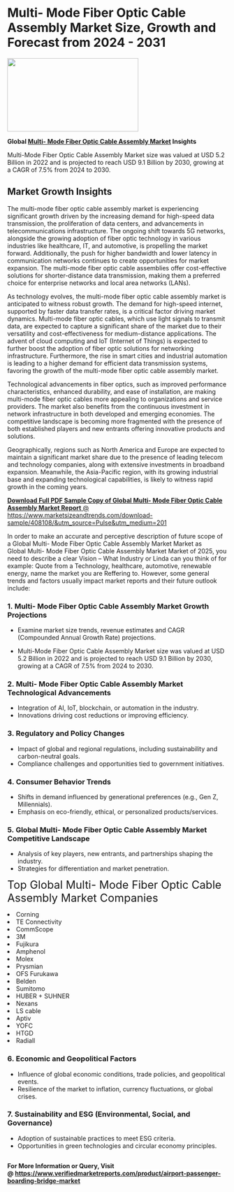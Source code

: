 <H1>Multi- Mode Fiber Optic Cable Assembly Market Size, Growth and Forecast from 2024 - 2031</H1><img class="aligncenter size-medium wp-image-584254" src="https://thirdeyenews.in/wp-content/uploads/2024/09/Global-Market-Research-300x168.jpeg" alt="" width="300" height="168" /><p><strong>Global&nbsp;<a href="https://www.marketsizeandtrends.com/download-sample/408108/&amp;utm_source=Pulse&amp;utm_medium=201">Multi- Mode Fiber Optic Cable Assembly Market</a> Insights</strong></p><p>Multi-Mode Fiber Optic Cable Assembly Market size was valued at USD 5.2 Billion in 2022 and is projected to reach USD 9.1 Billion by 2030, growing at a CAGR of 7.5% from 2024 to 2030.</p><p><h2>Market Growth Insights</h2> <p>The multi-mode fiber optic cable assembly market is experiencing significant growth driven by the increasing demand for high-speed data transmission, the proliferation of data centers, and advancements in telecommunications infrastructure. The ongoing shift towards 5G networks, alongside the growing adoption of fiber optic technology in various industries like healthcare, IT, and automotive, is propelling the market forward. Additionally, the push for higher bandwidth and lower latency in communication networks continues to create opportunities for market expansion. The multi-mode fiber optic cable assemblies offer cost-effective solutions for shorter-distance data transmission, making them a preferred choice for enterprise networks and local area networks (LANs).</p> <p><a href="#"></a></p> <p>As technology evolves, the multi-mode fiber optic cable assembly market is anticipated to witness robust growth. The demand for high-speed internet, supported by faster data transfer rates, is a critical factor driving market dynamics. Multi-mode fiber optic cables, which use light signals to transmit data, are expected to capture a significant share of the market due to their versatility and cost-effectiveness for medium-distance applications. The advent of cloud computing and IoT (Internet of Things) is expected to further boost the adoption of fiber optic solutions for networking infrastructure. Furthermore, the rise in smart cities and industrial automation is leading to a higher demand for efficient data transmission systems, favoring the growth of the multi-mode fiber optic cable assembly market.</p> <p>Technological advancements in fiber optics, such as improved performance characteristics, enhanced durability, and ease of installation, are making multi-mode fiber optic cables more appealing to organizations and service providers. The market also benefits from the continuous investment in network infrastructure in both developed and emerging economies. The competitive landscape is becoming more fragmented with the presence of both established players and new entrants offering innovative products and solutions.</p> <p>Geographically, regions such as North America and Europe are expected to maintain a significant market share due to the presence of leading telecom and technology companies, along with extensive investments in broadband expansion. Meanwhile, the Asia-Pacific region, with its growing industrial base and expanding technological capabilities, is likely to witness rapid growth in the coming years.</p> <p><a href="#"></p><p><span class=""><strong>Download Full PDF Sample Copy of Global Multi- Mode Fiber Optic Cable Assembly Market Report</strong> @ <a href="https://www.marketsizeandtrends.com/download-sample/408108/&amp;utm_source=Pulse&amp;utm_medium=201" target="_blank">https://www.marketsizeandtrends.com/download-sample/408108/&amp;utm_source=Pulse&amp;utm_medium=201</a></span></p><p>In order to make an accurate and perceptive description of future scope of a Global&nbsp;Multi- Mode Fiber Optic Cable Assembly Market Market as Global&nbsp;Multi- Mode Fiber Optic Cable Assembly Market Market of 2025, you need to describe a clear Vision &ndash; What Industry or Linda can you think of for example: Quote from a Technology, healthcare, automotive, renewable energy, name the market you are Reffering to. However, some general trends and factors usually impact market reports and their future outlook include:</p><h3>1.&nbsp;<strong>Multi- Mode Fiber Optic Cable Assembly Market Growth Projections</strong></h3><ul><li>Examine market size trends, revenue estimates and CAGR (Compounded Annual Growth Rate) projections.</li><li><p>Multi-Mode Fiber Optic Cable Assembly Market size was valued at USD 5.2 Billion in 2022 and is projected to reach USD 9.1 Billion by 2030, growing at a CAGR of 7.5% from 2024 to 2030.</p></li></ul><h3>2.&nbsp;<strong>Multi- Mode Fiber Optic Cable Assembly Market Technological Advancements</strong></h3><ul><li>Integration of AI, IoT, blockchain, or automation in the industry.</li><li>Innovations driving cost reductions or improving efficiency.</li></ul><h3>3.&nbsp;<strong>Regulatory and Policy Changes</strong></h3><ul><li>Impact of global and regional regulations, including sustainability and carbon-neutral goals.</li><li>Compliance challenges and opportunities tied to government initiatives.</li></ul><h3>4.&nbsp;<strong>Consumer Behavior Trends</strong></h3><ul><li>Shifts in demand influenced by generational preferences (e.g., Gen Z, Millennials).</li><li>Emphasis on eco-friendly, ethical, or personalized products/services.</li></ul><h3>5.&nbsp;<strong>Global Multi- Mode Fiber Optic Cable Assembly Market Competitive Landscape</strong></h3><ul><li>Analysis of key players, new entrants, and partnerships shaping the industry.</li><li>Strategies for differentiation and market penetration.</li></ul><p data-pm-slice="1 1 []"><span style="color: inherit; font-family: inherit; font-size: 25px;">Top Global Multi- Mode Fiber Optic Cable Assembly Market Companies</span></p><div class="" data-test-id=""><p><li>Corning</li><li> TE Connectivity</li><li> CommScope</li><li> 3M</li><li> Fujikura</li><li> Amphenol</li><li> Molex</li><li> Prysmian</li><li> OFS Furukawa</li><li> Belden</li><li> Sumitomo</li><li> HUBER + SUHNER</li><li> Nexans</li><li> LS cable</li><li> Aptiv</li><li> YOFC</li><li> HTGD</li><li> Radiall</li></p></div><h3>6.&nbsp;<strong>Economic and Geopolitical Factors</strong></h3><ul><li>Influence of global economic conditions, trade policies, and geopolitical events.</li><li>Resilience of the market to inflation, currency fluctuations, or global crises.</li></ul><h3>7.&nbsp;<strong>Sustainability and ESG (Environmental, Social, and Governance)</strong></h3><ul><li>Adoption of sustainable practices to meet ESG criteria.</li><li>Opportunities in green technologies and circular economy principles.</li></ul><h2><strong style="font-size: 14px;">For More Information or Query, Visit @&nbsp;</strong><a style="background-color: #ffffff; font-size: 14px;" href="https://www.marketsizeandtrends.com/report/multi-mode-fiber-optic-cable-assembly-market/" target="_blank">https://www.verifiedmarketreports.com/product/airport-passenger-boarding-bridge-market</a></h2>
